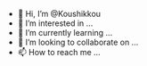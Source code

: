 - 👋 Hi, I’m @Koushikkou
- 👀 I’m interested in ...
- 🌱 I’m currently learning ...
- 💞️ I’m looking to collaborate on ...
- 📫 How to reach me ...

<!---
Koushikkou/Koushikkou is a ✨ special ✨ repository because its `README.md` (this file) appears on your GitHub profile.
You can click the Preview link to take a look at your changes.
--->
